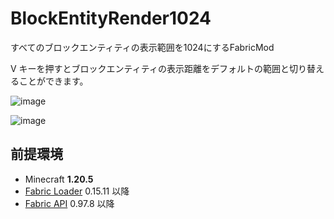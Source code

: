 # BlockEntityRender1024

すべてのブロックエンティティの表示範囲を1024にするFabricMod

V キーを押すとブロックエンティティの表示距離をデフォルトの範囲と切り替えることができます。

![image](https://github.com/malken21/BlockEntityRender1024/assets/77374813/44f2722a-f24d-4377-b786-d60083e80a16)

![image](https://github.com/malken21/BlockEntityRender1024/assets/77374813/06971b21-a5c6-4357-a97c-e5d5622c557a)

## 前提環境

- Minecraft **1.20.5**
- [Fabric Loader](https://fabricmc.net/use/installer/) 0.15.11 以降
- [Fabric API](https://www.curseforge.com/minecraft/mc-mods/fabric-api) 0.97.8 以降
